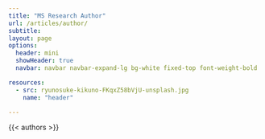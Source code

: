 ```yaml
---
title: "MS Research Author"
url: /articles/author/
subtitle: 
layout: page
options:
  header: mini
  showHeader: true
  navbar: navbar navbar-expand-lg bg-white fixed-top font-weight-bold

resources:
  - src: ryunosuke-kikuno-FKqxZ58bVjU-unsplash.jpg
    name: "header"

---
```

<div class="container">
<div class="row">
<div class="col-12">
{{< authors >}}
</div></div></div>